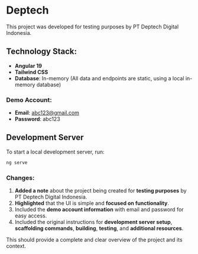 # Deptech

This project was developed for testing purposes by PT Deptech Digital Indonesia.

## Technology Stack:

- **Angular 19**
- **Tailwind CSS**
- **Database**: In-memory (All data and endpoints are static, using a local in-memory database)

### Demo Account:

- **Email**: abc123@gmail.com
- **Password**: abc123

## Development Server

To start a local development server, run:

```bash
ng serve
```

### Changes:

1. **Added a note** about the project being created for **testing purposes** by PT Deptech Digital Indonesia.
2. **Highlighted** that the UI is simple and **focused on functionality**.
3. Included the **demo account information** with email and password for easy access.
4. Included the original instructions for **development server setup**, **scaffolding commands**, **building**, **testing**, and **additional resources**.

This should provide a complete and clear overview of the project and its context.
